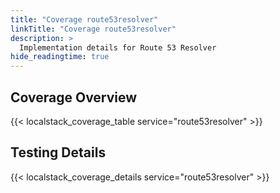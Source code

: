 ```yaml
---
title: "Coverage route53resolver"
linkTitle: "Coverage route53resolver"
description: >
  Implementation details for Route 53 Resolver
hide_readingtime: true
---
```


## Coverage Overview
{{< localstack_coverage_table service="route53resolver" >}}

## Testing Details
{{< localstack_coverage_details service="route53resolver" >}}
